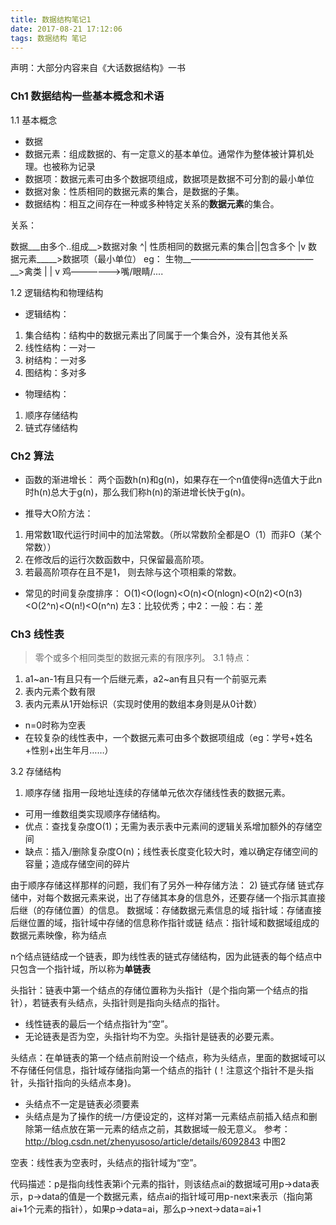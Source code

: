 ```yaml
---
title: 数据结构笔记1
date: 2017-08-21 17:12:06
tags: 数据结构 笔记
---
```

声明：大部分内容来自《大话数据结构》一书

### Ch1 数据结构一些基本概念和术语

1.1 基本概念
* 数据
* 数据元素：组成数据的、有一定意义的基本单位。通常作为整体被计算机处理。也被称为记录
* 数据项：数据元素可由多个数据项组成，数据项是数据不可分割的最小单位
* 数据对象：性质相同的数据元素的集合，是数据的子集。
* 数据结构：相互之间存在一种或多种特定关系的<b>数据元素</b>的集合。

关系：

数据___由多个..组成__>数据对象
			^|
性质相同的数据元素的集合||包含多个
			|v
			数据元素_____>数据项（最小单位）
eg：
生物__——————————————__>禽类
	  		|
			|
			v
			鸡——————>嘴/眼睛/....

1.2 逻辑结构和物理结构
* 逻辑结构：
1. 集合结构：结构中的数据元素出了同属于一个集合外，没有其他关系
2. 线性结构：一对一
3. 树结构：一对多
4. 图结构：多对多

* 物理结构：
1. 顺序存储结构
2. 链式存储结构

### Ch2 算法
* 函数的渐进增长：
两个函数h(n)和g(n)，如果存在一个n值使得n选值大于此n时h(n)总大于g(n)，那么我们称h(n)的渐进增长快于g(n)。

* 推导大O阶方法：
1. 用常数1取代运行时间中的加法常数。（所以常数阶全都是O（1）而非O（某个常数））
2. 在修改后的运行次数函数中，只保留最高阶项。
3. 若最高阶项存在且不是1， 则去除与这个项相乘的常数。

* 常见的时间复杂度排序：
O(1)<O(logn)<O(n)<O(nlogn)<O(n2)<O(n3)<O(2^n)<O(n!)<O(n^n)
左3：比较优秀；中2：一般：右：差


### Ch3 线性表
> 零个或多个相同类型的数据元素的有限序列。
3.1 特点：
1. a1~an-1有且只有一个后继元素，a2~an有且只有一个前驱元素
2. 表内元素个数有限
3. 表内元素从1开始标识（实现时使用的数组本身则是从0计数）
- n=0时称为空表
- 在较复杂的线性表中，一个数据元素可由多个数据项组成（eg：学号+姓名+性别+出生年月……）

3.2 存储结构
1) 顺序存储
 指用一段地址连续的存储单元依次存储线性表的数据元素。

- 可用一维数组类实现顺序存储结构。
- 优点：查找复杂度O(1)；无需为表示表中元素间的逻辑关系增加额外的存储空间
- 缺点：插入/删除复杂度O(n)；线性表长度变化较大时，难以确定存储空间的容量；造成存储空间的碎片

由于顺序存储这样那样的问题，我们有了另外一种存储方法：
2) 链式存储
链式存储中，对每个数据元素来说，出了存储其本身的信息外，还要存储一个指示其直接后继（的存储位置）的信息。
数据域：存储数据元素信息的域
指针域：存储直接后继位置的域，指针域中存储的信息称作指针或链
结点：指针域和数据域组成的数据元素映像，称为结点

n个结点链结成一个链表，即为线性表的链式存储结构，因为此链表的每个结点中只包含一个指针域，所以称为<b>单链表</b>

头指针：链表中第一个结点的存储位置称为头指针（是个指向第一个结点的指针），若链表有头结点，头指针则是指向头结点的指针。
- 线性链表的最后一个结点指针为“空”。
- 无论链表是否为空，头指针均不为空。头指针是链表的必要元素。

头结点：在单链表的第一个结点前附设一个结点，称为头结点，里面的数据域可以不存储任何信息，指针域存储指向第一个结点的指针
(！注意这个指针不是头指针，头指针指向的头结点本身)。
- 头结点不一定是链表必须要素
- 头结点是为了操作的统一/方便设定的，这样对第一元素结点前插入结点和删除第一结点放在第一元素的结点之前，其数据域一般无意义。
参考：http://blog.csdn.net/zhenyusoso/article/details/6092843 中图2

空表：线性表为空表时，头结点的指针域为“空”。

代码描述：p是指向线性表第i个元素的指针，则该结点ai的数据域可用p->data表示，p->data的值是一个数据元素，结点ai的指针域可用p-next来表示（指向第ai+1个元素的指针），如果p->data=ai，那么p->next->data=ai+1

